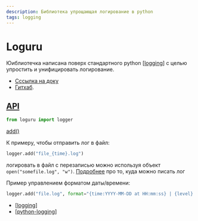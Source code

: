 ```yaml
---
description: Библиотека упрощающая логирование в python
tags: logging
---
```

# Loguru

Юиблиотечка написана поверх стандартного python [[logging]] с целью упростить и унифицировать логирование.

- [Сссылка на доку](https://loguru.readthedocs.io/en/stable/index.html)
- [Гитхаб](https://github.com/Delgan/loguru).

## [API](https://loguru.readthedocs.io/en/stable/api.html)

```python
from loguru import logger
```

[add()](https://loguru.readthedocs.io/en/stable/api/logger.html#loguru._logger.Logger.add)

К примеру, чтобы отправить лог в файл:

```python
logger.add("file_{time}.log")
```

логировать в файл с перезаписью можно используя объект `open("somefile.log", "w")`. [Подробнее](https://loguru.readthedocs.io/en/stable/api/logger.html#sink) про то, куда можно писать лог

Пример управлением форматом даты/времени:

```python
logger.add("file.log", format="{time:YYYY-MM-DD at HH:mm:ss} | {level} | {message}")
```

- [[logging]]
- [[python-logging]]

[//begin]: # "Autogenerated link references for markdown compatibility"
[logging]: logging "Logging - основные принципы"
[logging]: logging "Logging - основные принципы"
[python-logging]: ../lists/python-logging "Python-logging"
[//end]: # "Autogenerated link references"
